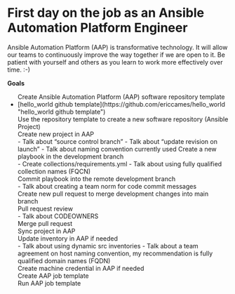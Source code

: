 First day on the job as an Ansible Automation Platform Engineer
=========
Ansible Automation Platform (AAP) is transformative technology.  It will allow our teams to continuously improve the way together if we are open to it.  Be patient with yourself and others as you learn to work more effectively over time. :-)

**Goals**

<ul>
Create Ansible Automation Platform (AAP) software repository template<br>
<li>[hello_world github template](https://github.com/ericcames/hello_world "hello_world github template")</li>
Use the repository template to create a new software repository (Ansible Project)<br>
Create new project in AAP<br>
    - Talk about “source control branch”
    - Talk about “update revision on launch”
    - Talk about naming convention currently used
Create a new playbook in the development branch<br>
    - Create collections/requirements.yml
    - Talk about using fully qualified collection names (FQCN)<br>
Commit playbook into the remote development branch<br>
    - Talk about creating a team norm for code commit messages<br>
Create new pull request to merge development changes into main branch<br>
Pull request review<br>
    - Talk about CODEOWNERS<br>
Merge pull request<br>
Sync project in AAP<br>
Update inventory in AAP if needed<br>
    - Talk about using dynamic src inventories
    - Talk about a team agreement on host naming convention, my recommendation is fully qualified domain names (FQDN)<br>
Create machine credential in AAP if needed<br>
Create AAP job template<br>
Run AAP job template<br>
</ul>